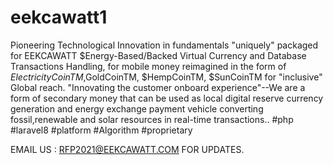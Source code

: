 # eekcawatt1
Pioneering Technological Innovation in fundamentals "uniquely" packaged for 
EEKCAWATT $Energy-Based/Backed Virtual Currency 
and Database Transactions Handling, for mobile money reimagined in the form of 
$ElectricityCoinTM,$GoldCoinTM, $HempCoinTM, $SunCoinTM for "inclusive" Global reach.
"Innovating the customer onboard experience"--We are a form of secondary money that can
be used as local digital reserve currency generation and energy exchange payment vehicle 
converting fossil,renewable and solar resources in real-time transactions..
#php #laravel8 #platform #Algorithm #proprietary

EMAIL US : RFP2021@EEKCAWATT.COM FOR UPDATES.
